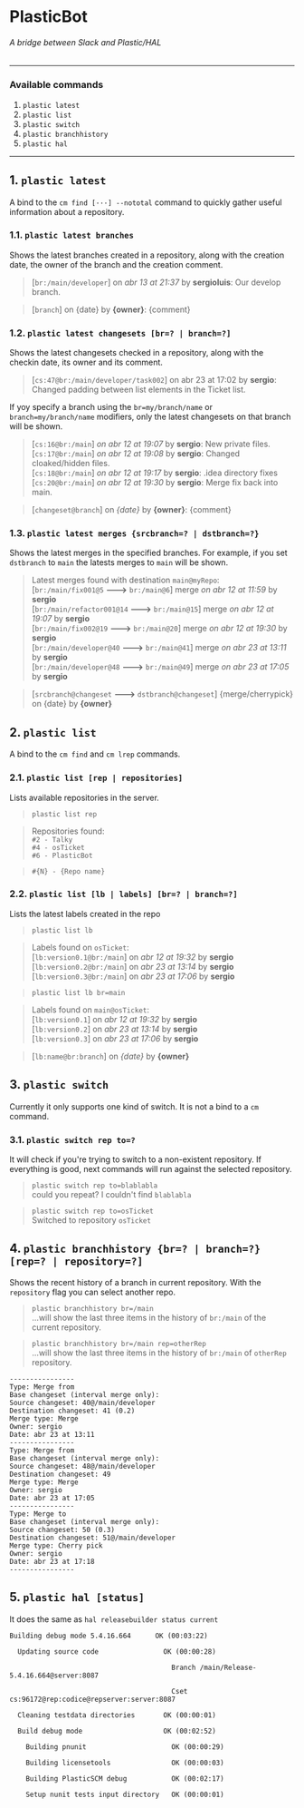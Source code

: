 # PlasticBot
###### A bridge between Slack and Plastic/HAL
-------------------------------------------------------
### Available commands
1. `plastic latest` 
2. `plastic list`
3. `plastic switch`  
4. `plastic branchhistory`
5. `plastic hal`

------------------

## 1. `plastic latest`
A bind to the `cm find [···] --nototal` command to quickly gather useful information about a repository.

### 1.1. `plastic latest branches`
Shows the latest branches created in a repository, along with the creation date, the owner of the branch and the creation comment.
> [`br:/main/developer`] on _abr 13 at 21:37_ by __sergioluis__: Our develop branch.

> [`branch`] on {date} by __{owner}__: {comment}

### 1.2. `plastic latest changesets [br=? | branch=?]`
Shows the latest changesets checked in a repository, along with the checkin date, its owner and its comment.

>[`cs:47@br:/main/developer/task002`] on abr 23 at 17:02 by __sergio__: Changed padding between list elements in the Ticket list.

If yoy specify a branch using the `br=my/branch/name` or `branch=my/branch/name` modifiers, only the latest changesets on that branch will be shown.

>[`cs:16@br:/main`] _on abr 12 at 19:07_ by __sergio__: New private files.  
>[`cs:17@br:/main`] _on abr 12 at 19:08_ by __sergio__: Changed cloaked/hidden files.  
>[`cs:18@br:/main`] _on abr 12 at 19:17_ by __sergio__: .idea directory fixes  
>[`cs:20@br:/main`] _on abr 12 at 19:30_ by __sergio__: Merge fix back into main. 

>[`changeset@branch`] on _{date}_ by __{owner}__: {comment}

### 1.3. `plastic latest merges {srcbranch=? | dstbranch=?}`

Shows the latest merges in the specified branches. For example, if you set `dstbranch` to `main` the latests merges to `main` will be shown.

>Latest merges found with destination `main@myRepo`:  
>[`br:/main/fix001@5` __--->__ `br:/main@6`] merge _on abr 12 at 11:59_ by __sergio__  
>[`br:/main/refactor001@14` __--->__ `br:/main@15`] merge _on abr 12 at 19:07_ by __sergio__  
>[`br:/main/fix002@19` __--->__ `br:/main@20`] merge _on abr 12 at 19:30_ by __sergio__  
>[`br:/main/developer@40` __--->__ `br:/main@41`] merge _on abr 23 at 13:11_ by __sergio__  
>[`br:/main/developer@48` __--->__ `br:/main@49`] merge _on abr 23 at 17:05_ by __sergio__  

>[`srcbranch@changeset` __--->__ `dstbranch@changeset`] {merge/cherrypick} on {date} by __{owner}__

## 2. `plastic list`
A bind to the `cm find` and `cm lrep` commands.

### 2.1. `plastic list [rep | repositories]`
Lists available repositories in the server.

> `plastic list rep`  

> Repositories found:  
> `#2 - Talky`  
> `#4 - osTicket`  
> `#6 - PlasticBot`

> `#{N} - {Repo name}`

### 2.2. `plastic list [lb | labels] [br=? | branch=?]`
Lists the latest labels created in the repo

>`plastic list lb`

>Labels found on `osTicket`:  
>[`lb:version0.1@br:/main`] on _abr 12 at 19:32_ by __sergio__  
>[`lb:version0.2@br:/main`] on _abr 23 at 13:14_ by __sergio__  
>[`lb:version0.3@br:/main`] on _abr 23 at 17:06_ by __sergio__

>`plastic list lb br=main`

>Labels found on `main@osTicket`:  
>[`lb:version0.1`] on _abr 12 at 19:32_ by __sergio__  
>[`lb:version0.2`] on _abr 23 at 13:14_ by __sergio__  
>[`lb:version0.3`] on _abr 23 at 17:06_ by __sergio__

>[`lb:name@br:branch`] on _{date}_ by __{owner}__

## 3. `plastic switch`
Currently it only supports one kind of switch. It is not a bind to a `cm` command.

### 3.1. `plastic switch rep to=?`
It will check if you're trying to switch to a non-existent repository. If everything is good, next commands will run against the selected repository.

>`plastic switch rep to=blablabla`  
>could you repeat? I couldn't find `blablabla`  

>`plastic switch rep to=osTicket`  
>Switched to repository `osTicket`

## 4. `plastic branchhistory {br=? | branch=?} [rep=? | repository=?]`
Shows the recent history of a branch in current repository. With the `repository` flag you can select another repo.

>`plastic branchhistory br=/main`  
...will show the last three items in the history of `br:/main` of the current repository.

>`plastic branchhistory br=/main rep=otherRep`  
...will show the last three items in the history of `br:/main` of `otherRep` repository.

```
----------------
Type: Merge from
Base changeset (interval merge only): 
Source changeset: 40@/main/developer
Destination changeset: 41 (0.2)
Merge type: Merge
Owner: sergio
Date: abr 23 at 13:11
----------------
Type: Merge from
Base changeset (interval merge only): 
Source changeset: 48@/main/developer
Destination changeset: 49
Merge type: Merge
Owner: sergio
Date: abr 23 at 17:05
----------------
Type: Merge to
Base changeset (interval merge only): 
Source changeset: 50 (0.3)
Destination changeset: 51@/main/developer
Merge type: Cherry pick
Owner: sergio
Date: abr 23 at 17:18
----------------
```

## 5. `plastic hal [status]`
It does the same as `hal releasebuilder status current`

```
Building debug mode 5.4.16.664      OK (00:03:22)

  Updating source code                OK (00:00:28)

                                        Branch /main/Release-5.4.16.664@server:8087

                                        Cset   cs:96172@rep:codice@repserver:server:8087

  Cleaning testdata directories       OK (00:00:01)

  Build debug mode                    OK (00:02:52)

    Building pnunit                     OK (00:00:29)

    Building licensetools               OK (00:00:03)

    Building PlasticSCM debug           OK (00:02:17)

    Setup nunit tests input directory   OK (00:00:01)
```